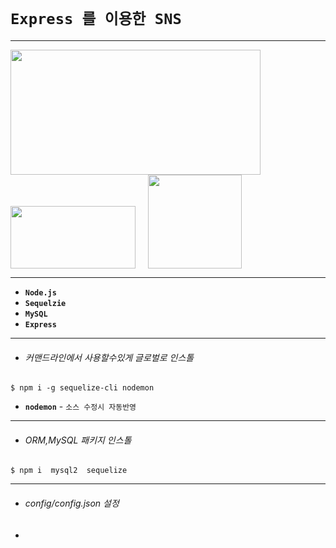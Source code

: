 # `Express 를 이용한 SNS`

----
<img src="https://cdn-images-1.medium.com/max/1200/0*ShbzlvZjT-VI72oW.png" width ='400' height ='200' >
<img src="https://upload.wikimedia.org/wikipedia/en/thumb/6/62/MySQL.svg/1200px-MySQL.svg.png" width='200' height ="100"><span style="width:20px; display:inline-block" ></span><img src = "https://encrypted-tbn0.gstatic.com/images?q=tbn:ANd9GcQNLB2jaw7mK8XLZMDOiegBqpDwor7tPTIgnwHQK2PdjyA_6M54" width ="150" >

----

- **`Node.js`**             
- **`Sequelzie`**
- **`MySQL`**
- **`Express`**

----

- ###### 커맨드라인에서 사용할수있게 글로벌로 인스톨

```
$ npm i -g sequelize-cli nodemon
```
-   **`nodemon`** - `소스 수정시 자동반영`
---

- ###### ORM,MySQL 패키지 인스톨
```
$ npm i  mysql2  sequelize
```


---


- ###### config/config.json 설정 
- ###### 


